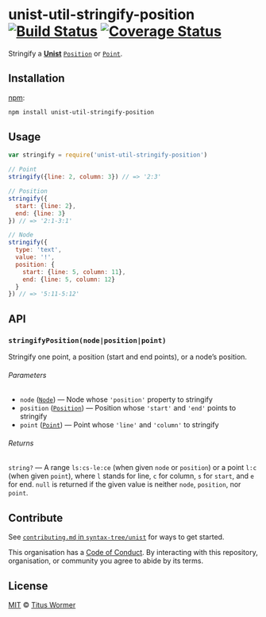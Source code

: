 # unist-util-stringify-position [![Build Status][build-badge]][build-page] [![Coverage Status][coverage-badge]][coverage-page]

Stringify a [**Unist**][unist] [`Position`][position] or [`Point`][point].

## Installation

[npm][]:

```bash
npm install unist-util-stringify-position
```

## Usage

```javascript
var stringify = require('unist-util-stringify-position')

// Point
stringify({line: 2, column: 3}) // => '2:3'

// Position
stringify({
  start: {line: 2},
  end: {line: 3}
}) // => '2:1-3:1'

// Node
stringify({
  type: 'text',
  value: '!',
  position: {
    start: {line: 5, column: 11},
    end: {line: 5, column: 12}
  }
}) // => '5:11-5:12'
```

## API

### `stringifyPosition(node|position|point)`

Stringify one point, a position (start and end points), or
a node’s position.

###### Parameters

*   `node` ([`Node`][node])
    — Node whose `'position'` property to stringify
*   `position` ([`Position`][position])
    — Position whose `'start'` and `'end'` points to stringify
*   `point` ([`Point`][point])
    — Point whose `'line'` and `'column'` to stringify

###### Returns

`string?` — A range `ls:cs-le:ce` (when given `node` or
`position`) or a point `l:c` (when given `point`), where `l` stands
for line, `c` for column, `s` for `start`, and `e` for
end.  `null` is returned if the given value is neither `node`,
`position`, nor `point`.

## Contribute

See [`contributing.md` in `syntax-tree/unist`][contributing] for ways to get
started.

This organisation has a [Code of Conduct][coc].  By interacting with this
repository, organisation, or community you agree to abide by its terms.

## License

[MIT][license] © [Titus Wormer][author]

<!-- Definition -->

[build-badge]: https://img.shields.io/travis/syntax-tree/unist-util-stringify-position.svg

[build-page]: https://travis-ci.org/syntax-tree/unist-util-stringify-position

[coverage-badge]: https://img.shields.io/codecov/c/github/syntax-tree/unist-util-stringify-position.svg

[coverage-page]: https://codecov.io/github/syntax-tree/unist-util-stringify-position?branch=master

[npm]: https://docs.npmjs.com/cli/install

[license]: license

[author]: http://wooorm.com

[unist]: https://github.com/syntax-tree/unist

[node]: https://github.com/syntax-tree/unist#node

[position]: https://github.com/syntax-tree/unist#position

[point]: https://github.com/syntax-tree/unist#point

[contributing]: https://github.com/syntax-tree/unist/blob/master/contributing.md

[coc]: https://github.com/syntax-tree/unist/blob/master/code-of-conduct.md
